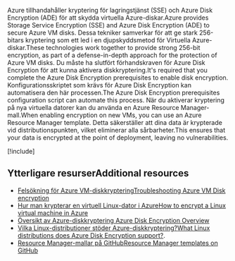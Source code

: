 <span data-ttu-id="1e69e-101">Azure tillhandahåller kryptering för lagringstjänst (SSE) och Azure Disk Encryption (ADE) för att skydda virtuella Azure-diskar.</span><span class="sxs-lookup"><span data-stu-id="1e69e-101">Azure provides Storage Service Encryption (SSE) and Azure Disk Encryption (ADE) to secure Azure VM disks.</span></span> <span data-ttu-id="1e69e-102">Dessa tekniker samverkar för att ge stark 256-bitars kryptering som ett led i en djupskyddsmetod för Virtuella Azure-diskar.</span><span class="sxs-lookup"><span data-stu-id="1e69e-102">These technologies work together to provide strong 256-bit encryption, as part of a defense-in-depth approach for the protection of Azure VM disks.</span></span> <span data-ttu-id="1e69e-103">Du måste ha slutfört förhandskraven för Azure Disk Encryption för att kunna aktivera diskkryptering.</span><span class="sxs-lookup"><span data-stu-id="1e69e-103">It's required that you complete the Azure Disk Encryption prerequisites to enable disk encryption.</span></span> <span data-ttu-id="1e69e-104">Konfigurationsskriptet som krävs för Azure Disk Encryption kan automatisera den här processen.</span><span class="sxs-lookup"><span data-stu-id="1e69e-104">The Azure Disk Encryption prerequisites configuration script can automate this process.</span></span> <span data-ttu-id="1e69e-105">När du aktiverar kryptering på nya virtuella datorer kan du använda en Azure Resource Manager-mall.</span><span class="sxs-lookup"><span data-stu-id="1e69e-105">When enabling encryption on new VMs, you can use an Azure Resource Manager template.</span></span> <span data-ttu-id="1e69e-106">Detta säkerställer att dina data är krypterade vid distributionspunkten, vilket eliminerar alla sårbarheter.</span><span class="sxs-lookup"><span data-stu-id="1e69e-106">This ensures that your data is encrypted at the point of deployment, leaving no vulnerabilities.</span></span>

<!-- Cleanup sandbox -->
[!include[](../../../includes/azure-sandbox-cleanup.md)]

## <a name="additional-resources"></a><span data-ttu-id="1e69e-107">Ytterligare resurser</span><span class="sxs-lookup"><span data-stu-id="1e69e-107">Additional resources</span></span>

- [<span data-ttu-id="1e69e-108">Felsökning för Azure VM-diskkryptering</span><span class="sxs-lookup"><span data-stu-id="1e69e-108">Troubleshooting Azure VM Disk encryption</span></span>](https://docs.microsoft.com/azure/security/azure-security-disk-encryption-tsg)
- [<span data-ttu-id="1e69e-109">Hur man krypterar en virtuell Linux-dator i Azure</span><span class="sxs-lookup"><span data-stu-id="1e69e-109">How to encrypt a Linux virtual machine in Azure</span></span>](https://docs.microsoft.com/azure/virtual-machines/linux/encrypt-disks)
- [<span data-ttu-id="1e69e-110">Översikt av Azure-diskkryptering </span><span class="sxs-lookup"><span data-stu-id="1e69e-110">Azure Disk Encryption Overview</span></span>](https://docs.microsoft.com/azure/security/azure-security-disk-encryption-overview)
- <span data-ttu-id="1e69e-111">[Vilka Linux-distributioner stöder Azure-diskkryptering?](https://docs.microsoft.com/en-us/azure/security/azure-security-disk-encryption-faq#bkmk_LinuxOSSupport)</span><span class="sxs-lookup"><span data-stu-id="1e69e-111">[What Linux distributions does Azure Disk Encryption support?](https://docs.microsoft.com/en-us/azure/security/azure-security-disk-encryption-faq#bkmk_LinuxOSSupport).</span></span>
- [<span data-ttu-id="1e69e-112">Resource Manager-mallar på GitHub</span><span class="sxs-lookup"><span data-stu-id="1e69e-112">Resource Manager templates on GitHub</span></span>](https://github.com/Azure/azure-quickstart-templates)
